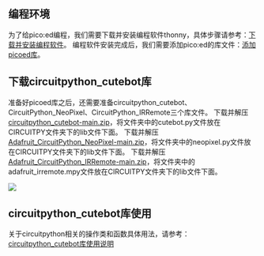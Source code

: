 ﻿---
sidebar_position: 3
---

## 编程环境
为了给pico:ed编程，我们需要下载并安装编程软件thonny，具体步骤请参考：[下载并安装编程软件](https://www.yuque.com/elecfreaks-learn/picoed/ggnxx2)。
编程软件安装完成后，我们需要添加pico:ed的库文件：[添加picoed库](https://www.yuque.com/elecfreaks-learn/picoed/wvuaff)。
## 下载circuitpython_cutebot库
准备好picoed库之后，还需要准备circuitpython_cutebot、CircuitPython_NeoPixel、CircuitPython_IRRemote三个库文件。
下载并解压[circuitpython_cutebot-main.zip](https://github.com/elecfreaks/circuitpython_cutebot/archive/refs/heads/main.zip)，将文件夹中的cutebot.py文件放在CIRCUITPY文件夹下的lib文件下面。
下载并解压[Adafruit_CircuitPython_NeoPixel-main.zip](https://github.com/adafruit/Adafruit_CircuitPython_NeoPixel/archive/refs/heads/main.zip)，将文件夹中的neopixel.py文件放在CIRCUITPY文件夹下的lib文件下面。
下载并解压[Adafruit_CircuitPython_IRRemote-main.zip](https://github.com/adafruit/Adafruit_CircuitPython_Bundle/releases/download/20220510/adafruit-circuitpython-bundle-7.x-mpy-20220510.zip)，将文件夹中的adafruit_irremote.mpy文件放在CIRCUITPY文件夹下的lib文件下面。

![](https://wiki-media-ef.oss-cn-hongkong.aliyuncs.com/docs/pico/picoed/picoed-smart-car/picoed-smart-cutebot/images/pico-cutebot-programming-01.png)

## circuitpython_cutebot库使用
关于circuitpython相关的操作类和函数具体用法，请参考：[circuitpython_cutebot库使用说明](https://www.yuque.com/elecfreaks-learn/picoed/fciy6o)
